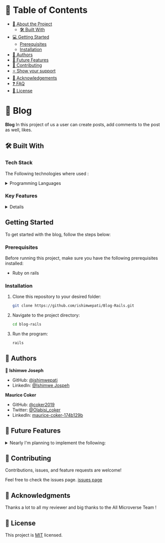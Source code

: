 
# 📗 Table of Contents

- [📖 About the Project](#about-project)
  - [🛠 Built With](#built-with)
- [💻 Getting Started](#getting-started)
  - [Prerequisites](#prerequisites)
  - [Installation](#installation)
- [👥 Authors](#authors)
- [🔭 Future Features](#future-features)
- [🤝 Contributing](#contributing)
- [⭐️ Show your support](#support)
- [🙏 Acknowledgements](#acknowledgements)
- [❓ FAQ](#faq)
- [📝 License](#license)

<!-- PROJECT DESCRIPTION -->

# 📖 Blog <a name="about-project"></a>

**Blog** In this project of us a user can create posts, add comments to the post as well, likes.

## 🛠 Built With <a name="built-with"></a>

### Tech Stack

The Following technologies where used : 

<details>
<summary>Programming Languages</summary>
  <ul>
    <li>Ruby on Rails</li>
  </ul>
</details>

### Key Features <a name="key-features"></a>

<details>
  <ul>
    <li>App has a database</li>
    <li>Database has 4 tables (Users, Posts, Comments, Likes)</li>
  </ul>
</details>


<!-- GETTING STARTED -->

## Getting Started <a name="getting-started"></a>

To get started with the blog, follow the steps below:

### Prerequisites

Before running this project, make sure you have the following prerequisites installed:

- Ruby on rails

### Installation <a name="installation"></a>

1. Clone this repository to your desired folder:

   ```sh
   git clone https://github.com/ishimwepati/Blog-Rails.git

2. Navigate to the project directory:

    ```sh
    cd blog-rails
3.  Run the program:
    ```sh
    rails

<!-- AUTHORS -->

## 👥 Authors <a name="authors"></a>
👤 **Ishimwe Joseph**

- GitHub: [@ishimwepati](https://github.com/ishimwepati)
- LinkedIn: [@Ishimwe Jospeh](https://www.linkedin.com/in/ishimwe-joseph-patient-0537b4155/)

**Maurice Coker**
- GitHub: [@coker2019](https://github.com/coker2019)
- Twitter: [@Olabisi_coker](https://twitter.com/Olabisi_coker)
- LinkedIn: [maurice-coker-174b129b](https://linkedin.com/in/maurice-coker-174b129b)


## 🔭 Future Features <a name="future-features"></a>

<details>
<summary>Nearly I'm planning to implement the following:</summary>
  <ul>
    <li>Build a beautifull UI</li>
    <li>Feature to allow user to add posts</li>
    <li>Feature to allow user to add comments and likes</li>
  </ul>
</details>

<!-- CONTRIBUTING -->
## 🤝 Contributing <a name="contributing"></a>

Contributions, issues, and feature requests are welcome!

Feel free to check the issues page.
[issues page](https://github.com/ishimwepati/Blog-Rails/issues)

<!-- ACKNOWLEDGEMENTS -->
## 🙏 Acknowledgments <a name="acknowledgements"></a>
Thanks a lot to all my reviewer and big thanks to the All Microverse Team !

<!-- LICENSE -->
## 📝 License <a name="license"></a>
This project is [MIT](./LICENSE) licensed.
